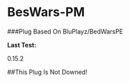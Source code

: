 # BesWars-PM

###Plug Based On BluPlayz/BedWarsPE


**Last Test:**


0.15.2

##This Plug Is Not Downed!
